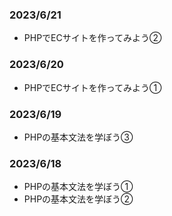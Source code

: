 ### 2023/6/21
-  PHPでECサイトを作ってみよう②  

### 2023/6/20
-  PHPでECサイトを作ってみよう①  

### 2023/6/19
-  PHPの基本文法を学ぼう③  

### 2023/6/18
-  PHPの基本文法を学ぼう①  
-  PHPの基本文法を学ぼう②  